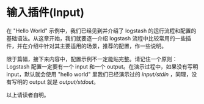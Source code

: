 # 输入插件(Input)

在 "Hello World" 示例中，我们已经见到并介绍了 logstash 的运行流程和配置的基础语法。从这章开始，我们就要逐一介绍 logstash 流程中比较常用的一些插件，并在介绍中针对其主要适用的场景，推荐的配置，作一些说明。

限于篇幅，接下来内容中，配置示例不一定能贴完整。请记住一个原则：Logstash 配置一定要有一个 input 和一个 output。在演示过程中，如果没有写明 input，默认就会使用 "hello world" 里我们已经演示过的 *input/stdin* ，同理，没有写明的 output 就是 *output/stdout*。

以上请读者自明。
